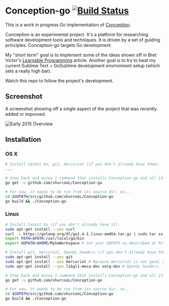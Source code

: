 Conception-go [![Build Status](https://travis-ci.org/shurcooL/Conception-go.svg?branch=master)](https://travis-ci.org/shurcooL/Conception-go)
=============

This is a work in progress Go implementation of [Conception](https://github.com/shurcooL/Conception#demonstration).

Conception is an experimental project. It's a platform for researching software development tools and techniques. It is driven by a set of guiding principles. Conception-go targets Go development.

My "short term" goal is to implement some of the ideas shown off in Bret Victor's [Learnable Programming](http://worrydream.com/LearnableProgramming/) article. Another goal is to try to beat my current Sublime Text + GoSublime development environment setup (which sets a really high bar).

Watch this repo to follow the project's development.

Screenshot
----------

A screenshot showing off a single aspect of the project that was recently added or improved.

![Early 2015 Overview](https://dl.dropboxusercontent.com/u/8554242/dmitri/projects/Conception/images/Go/early-2015-overview.png)

Installation
------------

### OS X

```bash
# Install latest Go, git, mercurial (if you don't already have them).
...

# Step back and enjoy 1 command that installs Conception-go and all its dependencies.
go get -u github.com/shurcooL/Conception-go

# For now, it needs to be run from its source dir, so...
cd $GOPATH/src/github.com/shurcooL/Conception-go
go build && ./Conception-go
```

### Linux

```bash
# Install latest Go (if you don't already have it).
sudo apt-get install --yes curl
curl -L https://golang.org/dl/go1.4.1.linux-amd64.tar.gz | sudo tar zx -C /usr/local/
export PATH=$PATH:/usr/local/go/bin
export GOPATH=$HOME/MyGoWorkspace # Set your GOPATH as described at https://golang.org/doc/code.html#GOPATH (if you didn't already).

# Install git, mercurial, OpenGL headers (if you don't already have them).
sudo apt-get install --yes git
sudo apt-get install --yes mercurial # Because mercurial is not good, you'll have to add "Universe" to sources.list.
sudo apt-get install --yes libgl1-mesa-dev xorg-dev # OpenGL headers.

# Step back and enjoy 1 command that installs Conception-go and all its dependencies.
go get -u github.com/shurcooL/Conception-go

# For now, it needs to be run from its source dir, so...
cd $GOPATH/src/github.com/shurcooL/Conception-go
go build && ./Conception-go
```
